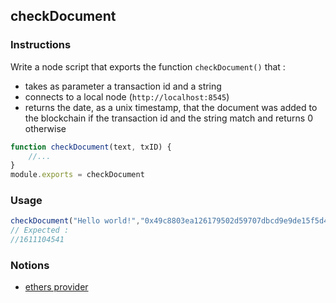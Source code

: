 ## checkDocument

### Instructions

Write a node script that exports the function `checkDocument()` that :

- takes as parameter a transaction id and a string
- connects to a local node (`http://localhost:8545`)
- returns the date, as a unix timestamp, that the document was added to the blockchain if the transaction id and the string match and returns 0 otherwise

```js
function checkDocument(text, txID) {
    //...
}
module.exports = checkDocument
```

### Usage

```js
checkDocument("Hello world!","0x49c8803ea126179502d59707dbcd9e9de15f5d441920936e9ec6fd78dd6468d8")
// Expected : 
//1611104541

```

### Notions

- [ethers provider](https://docs.ethers.io/v5/api/providers/provider/#Provider--transaction-methods)
